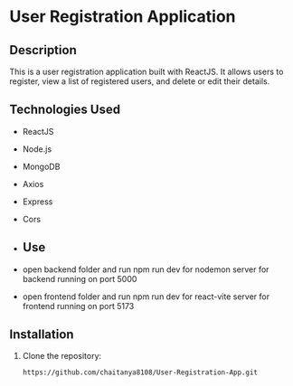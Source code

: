# User Registration Application

## Description
This is a user registration application built with ReactJS. It allows users to register, view a list of registered users, and delete or edit their details.

## Technologies Used
- ReactJS
- Node.js
- MongoDB
- Axios
- Express
- Cors

- ## Use
- open backend folder and run npm run dev for nodemon server for backend running on port 5000
- open frontend folder and run npm run dev for react-vite server for frontend running on port 5173

## Installation

1. Clone the repository:
   ```bash
   https://github.com/chaitanya8108/User-Registration-App.git
